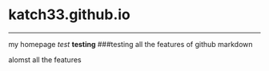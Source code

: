 # katch33.github.io
---
my homepage
*test*
**testing**
###testing all the features of github markdown

alomst all the features
